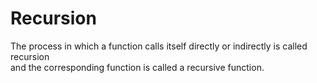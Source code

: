 # Recursion

The process in which a function calls itself directly or indirectly is called recursion <br> and the corresponding function is called a recursive function.